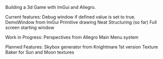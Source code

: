 Building a 3d Game with ImGui and Allegro.

Current features:
	Debug window if defined value is set to true.
	DemoWindow from ImGui
	Primitive drawing
	Neat Structuring (so far)
	Full screen starting window

Work in Progress:
	Perspectives from Allegro
	Main Menu system

Planned Features:
	Skybox generator from Knightmare 1st version
	Texture Baker for Sun and Moon textures
